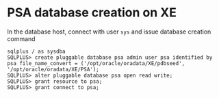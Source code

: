 # PSA database creation on XE

In the database host, connect with user `sys` and issue database creation command

```
sqlplus / as sysdba
SQLPLUS> create pluggable database psa admin user psa identified by psa file_name_convert = ('/opt/oracle/oradata/XE/pdbseed', '/opt/oracle/oradata/XE/PSA');
SQLPLUS> alter pluggable database psa open read write;
SQLPLUS> grant resource to psa;
SQLPLUS> grant connect to psa;
```



